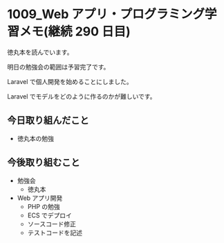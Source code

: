 # 1009_Web アプリ・プログラミング学習メモ(継続 290 日目)

徳丸本を読んでいます。

明日の勉強会の範囲は予習完了です。

Laravel で個人開発を始めることにしました。

Laravel でモデルをどのように作るのかが難しいです。

## 今日取り組んだこと

- 徳丸本の勉強

## 今後取り組むこと

- 勉強会
  - 徳丸本
- Web アプリ開発
  - PHP の勉強
  - ECS でデプロイ
  - ソースコード修正
  - テストコードを記述
